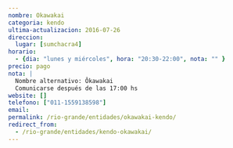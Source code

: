 ```yaml
---
nombre: Okawakai
categoria: kendo
ultima-actualizacion: 2016-07-26
direccion: 
  lugar: [sumchacra4]
horario: 
  - {dia: "lunes y miércoles", hora: "20:30-22:00", nota: "" }
precio: pago
nota: | 
  Nombre alternativo: Ôkawakai
  Comunicarse después de las 17:00 hs
website: []
telefono: ["011-1559138598"]
email: 
permalink: /rio-grande/entidades/okawakai-kendo/
redirect_from:
  - /rio-grande/entidades/kendo-okawakai/
---
```


